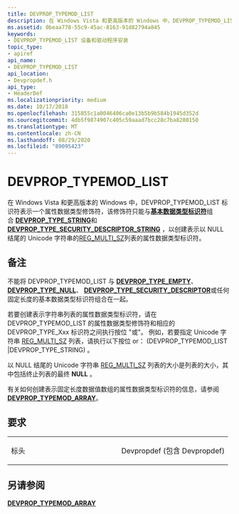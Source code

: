 ```yaml
---
title: DEVPROP_TYPEMOD_LIST
description: 在 Windows Vista 和更高版本的 Windows 中，DEVPROP_TYPEMOD_LIST 标识符表示一个属性数据类型修饰符，该修饰符只能与基本数据类型标识符组合 DEVPROP_TYPE_STRING 和 DEVPROP_TYPE_SECURITY_DESCRIPTOR_STRING，以创建表示以 NULL 结尾的 Unicode 字符串的 [REG_MULTI_SZ](/windows/desktop/SysInfo/registry-value-types) 列表的属性数据类型标识符。
ms.assetid: 0beaa778-55c9-45ac-8163-91d82794a845
keywords:
- DEVPROP_TYPEMOD_LIST 设备和驱动程序安装
topic_type:
- apiref
api_name:
- DEVPROP_TYPEMOD_LIST
api_location:
- Devpropdef.h
api_type:
- HeaderDef
ms.localizationpriority: medium
ms.date: 10/17/2018
ms.openlocfilehash: 315855c1a0046406ca0e13b5b9b584b1945d352d
ms.sourcegitcommit: 4db5f9874907c405c59aaad7bcc28c7ba8280150
ms.translationtype: MT
ms.contentlocale: zh-CN
ms.lasthandoff: 08/29/2020
ms.locfileid: "89095423"
---
```

# <a name="devprop_typemod_list"></a>DEVPROP_TYPEMOD_LIST


在 Windows Vista 和更高版本的 Windows 中，DEVPROP_TYPEMOD_LIST 标识符表示一个属性数据类型修饰符，该修饰符只能与[**基本数据类型标识符**](/previous-versions/ff537793(v=vs.85))组合 [**DEVPROP_TYPE_STRING**](devprop-type-string.md)和[**DEVPROP_TYPE_SECURITY_DESCRIPTOR_STRING**](devprop-type-security-descriptor-string.md) ，以创建表示以 NULL 结尾的 Unicode 字符串的[REG_MULTI_SZ](/windows/desktop/SysInfo/registry-value-types)列表的属性数据类型标识符。

<a name="remarks"></a>备注
-------

不能将 DEVPROP_TYPEMOD_LIST 与 [**DEVPROP_TYPE_EMPTY**](devprop-type-empty.md)、 [**DEVPROP_TYPE_NULL**](devprop-type-null.md)、 [**DEVPROP_TYPE_SECURITY_DESCRIPTOR**](devprop-type-security-descriptor.md)或任何固定长度的基本数据类型标识符组合在一起。

若要创建表示字符串列表的属性数据类型标识符，请在 DEVPROP_TYPEMOD_LIST 的属性数据类型修饰符和相应的 DEVPROP_TYPE_Xxx 标识符之间执行按位 "或"。 例如，若要指定 Unicode 字符串 [REG_MULTI_SZ](/windows/desktop/SysInfo/registry-value-types) 列表，请执行以下按位 or： (DEVPROP_TYPEMOD_LIST |DEVPROP_TYPE_STRING) 。

以 NULL 结尾的 Unicode 字符串 [REG_MULTI_SZ](/windows/desktop/SysInfo/registry-value-types) 列表的大小是列表的大小，其中包括终止列表的最终 **NULL** 。

有关如何创建表示固定长度数据值数组的属性数据类型标识符的信息，请参阅 [**DEVPROP_TYPEMOD_ARRAY**](devprop-typemod-array.md)。

<a name="requirements"></a>要求
------------

<table>
<colgroup>
<col width="50%" />
<col width="50%" />
</colgroup>
<tbody>
<tr class="odd">
<td align="left"><p>标头</p></td>
<td align="left">Devpropdef (包含 Devpropdef) </td>
</tr>
</tbody>
</table>

## <a name="see-also"></a>另请参阅


[**DEVPROP_TYPEMOD_ARRAY**](devprop-typemod-array.md)

 


